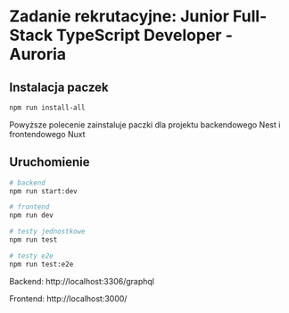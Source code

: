 # Zadanie rekrutacyjne: Junior Full-Stack TypeScript Developer - Auroria

## Instalacja paczek

```bash
npm run install-all
```

Powyższe polecenie zainstaluje paczki dla projektu backendowego Nest i frontendowego Nuxt

## Uruchomienie

```bash
# backend
npm run start:dev

# frontend
npm run dev

# testy jednostkowe
npm run test

# testy e2e
npm run test:e2e
```

Backend: http://localhost:3306/graphql

Frontend: http://localhost:3000/
